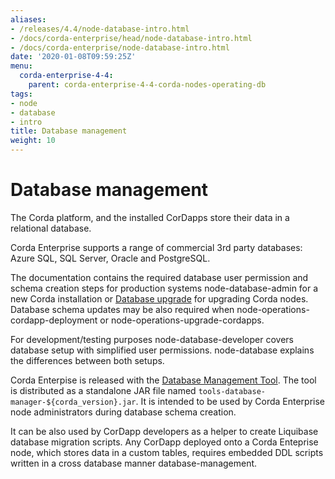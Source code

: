 ```yaml
---
aliases:
- /releases/4.4/node-database-intro.html
- /docs/corda-enterprise/head/node-database-intro.html
- /docs/corda-enterprise/node-database-intro.html
date: '2020-01-08T09:59:25Z'
menu:
  corda-enterprise-4-4:
    parent: corda-enterprise-4-4-corda-nodes-operating-db
tags:
- node
- database
- intro
title: Database management
weight: 10
---
```



# Database management

The Corda platform, and the installed CorDapps store their data in a relational database.

Corda Enterprise supports a range of commercial 3rd party databases: Azure SQL, SQL Server, Oracle and PostgreSQL.

The documentation contains the required database user permission and schema creation steps
for production systems node-database-admin for a new Corda installation
or [Database upgrade](node/operating/cm-upgrading-node.md#node-upgrade-notes-update-database-ref) for upgrading Corda nodes.
Database schema updates may be also required when node-operations-cordapp-deployment
or node-operations-upgrade-cordapps.

For development/testing purposes node-database-developer covers database setup with simplified user permissions.
node-database explains the differences between both setups.

Corda Enterpise is released with the [Database Management Tool](node/operating/node-database.md#database-management-tool-ref).
The tool is distributed as a standalone JAR file named `tools-database-manager-${corda_version}.jar`.
It is intended to be used by Corda Enterprise node administrators during database schema creation.

It can be also used by CorDapp developers as a helper to create Liquibase database migration scripts.
Any CorDapp deployed onto a Corda Enteprise node, which stores data in a custom tables,
requires embedded DDL scripts written in a cross database manner database-management.
